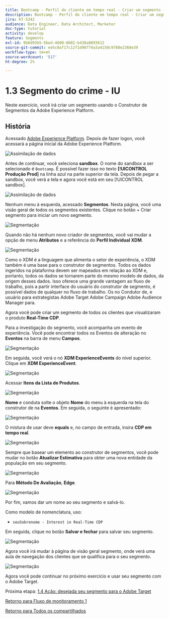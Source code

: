 ```yaml
---
title: Bootcamp - Perfil do cliente em tempo real - Criar um segmento - Interface do usuário - Brasil
description: Bootcamp - Perfil do cliente em tempo real - Criar um segmento - Interface do usuário - Brasil
jira: KT-5342
audience: Data Engineer, Data Architect, Marketer
doc-type: tutorial
activity: develop
feature: Segments
exl-id: 9b8d93b5-5bed-4600-8602-b438a0893612
source-git-commit: ee5c0af17c12f1d90774a3a4150c9788e2368e39
workflow-type: tm+mt
source-wordcount: '517'
ht-degree: 2%

---
```


# 1.3 Segmento do crime - IU

Neste exercício, você irá criar um segmento usando o Construtor de Segmentos da Adobe Experience Platform.

## História

Acessado [Adobe Experience Platform](https://experience.adobe.com/platform). Depois de fazer logon, você acessará a página inicial da Adobe Experience Platform.

![Assimilação de dados](./images/home.png)

Antes de continuar, você seleciona **sandbox**. O nome do sandbox a ser selecionado é ``Bootcamp``. É possível fazer isso no texto **[!UICONTROL Produção Prod]** na linha azul na parte superior da tela. Depois de pegar a sandbox, você verá a tela e agora você está em seu [!UICONTROL sandbox].

![Assimilação de dados](./images/sb1.png)

Nenhum menu à esquerda, acessado **Segmentos**. Nesta página, você uma visão geral de todos os segmentos existentes. Clique no botão + Criar segmento para iniciar um novo segmento.

![Segmentação](./images/menuseg.png)

Quando não há nenhum novo criador de segmentos, você vai mudar a opção de menu **Atributos** e a referência do **Perfil Individual XDM**.

![Segmentação](./images/segmentationui.png)

Como o XDM é a linguagem que alimenta o setor de experiência, o XDM também é uma base para o construtor de segmentos. Todos os dados ingeridos na plataforma devem ser mapeados em relação ao XDM e, portanto, todos os dados se tornarem parte do mesmo modelo de dados, da origem desses dados. Isso oferece uma grande vantagem ao fluxo de trabalho, pois a partir interface do usuário do construtor de segmento, é possível dados de qualquer no fluxo de trabalho. Os no Condutor de, e usuário para estrategistas Adobe Target Adobe Campaign Adobe Audience Manager para.

Agora você pode criar um segmento de todos os clientes que visualizaram o produto **Real-Time CDP**.

Para a investigação do segmento, você acompanha um evento de experiência. Você pode encontrar todos os Eventos de alteração no **Eventos** na barra de menu **Campos**.

![Segmentação](./images/findee.png)

Em seguida, você verá o nó **XDM ExperienceEvents** do nível superior. Clique em **XDM ExperienceEvent**.

![Segmentação](./images/see.png)

Acessar **Itens da Lista de Produtos**.

![Segmentação](./images/plitems.png)

**Nome** e conduta solte o objeto **Nome** do menu à esquerda na tela do construtor de na **Eventos**. Em seguida, o seguinte é apresentado:

![Segmentação](./images/eewebpdtlname.png)

O mistura de usar deve **equals** e, no campo de entrada, insira **CDP em tempo real**.

![Segmentação](./images/pv.png)

Sempre que basear um elemento ao construtor de segmentos, você pode mudar no botão **Atualizar Estimativa** para obter uma nova entidade da população em seu segmento.

![Segmentação](./images/refreshest.png)

Para **Método De Avaliação**, **Edge**.

![Segmentação](./images/evedge.png)

Por fim, vamos dar um nome ao seu segmento e salvá-lo.

Como modelo de nomenclatura, uso:

- `seuSobrenome - Interest in Real-Time CDP`

Em seguida, clique no botão **Salvar e fechar** para salvar seu segmento.

![Segmentação](./images/segmentname.png)

Agora você irá mudar à página de visão geral segmento, onde verá uma aula de navegação dos clientes que se qualifica para o seu segmento.

![Segmentação](./images/savedsegment.png)

Agora você pode continuar no próximo exercício e usar seu segmento com o Adobe Target.

Próxima etapa: [1.4 Ação: desejada seu segmento para o Adobe Target](./ex4.md)

[Retorno para Fluxo de monitoramento 1](./uc1.md)

[Retorno para Todos os compartilhados](../../overview.md)
